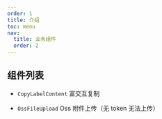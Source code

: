 ```yaml
---
order: 1
title: 介绍
toc: menu
nav:
  title: 业务组件
  order: 2
---
```


## 组件列表

- `CopyLabelContent` 富交互复制

- `OssFileUpload` Oss 附件上传（无 token 无法上传）
